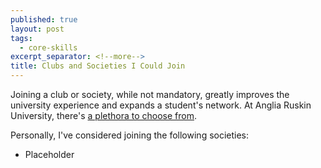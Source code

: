 ```yaml
---
published: true
layout: post
tags:
  - core-skills
excerpt_separator: <!--more-->
title: Clubs and Societies I Could Join
---
```

Joining a club or society, while not mandatory, greatly improves the university experience and expands a student's network. At Anglia Ruskin University, there's <a href="https://www.angliastudent.com/societies/join/">a plethora to choose from</a>. 

Personally, I've considered joining the following societies:
- Placeholder

